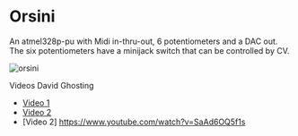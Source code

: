 Orsini
======

An atmel328p-pu with Midi in-thru-out, 6 potentiometers and a DAC out.
The six potentiometers have a minijack switch that can be controlled by CV.

![orsini](https://user-images.githubusercontent.com/6823868/29380198-2f4f556e-82c5-11e7-9e20-f05cb71f9899.jpg)

Videos David Ghosting
- [Video 1](https://www.youtube.com/watch?v=QPaGWW7q3iw)
- [Video 2](https://www.youtube.com/watch?v=FKTxtArhNdU)
- [Video 2] https://www.youtube.com/watch?v=SaAd6OQ5f1s
